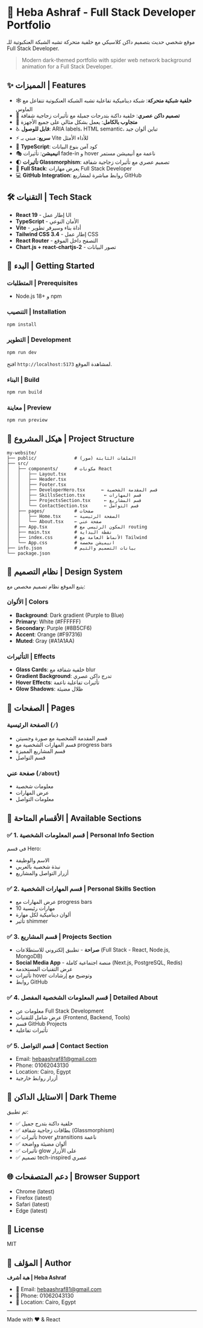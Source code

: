 # 🌙 Heba Ashraf - Full Stack Developer Portfolio

موقع شخصي حديث بتصميم داكن كلاسيكي مع خلفية متحركة تشبه الشبكة العنكبوتية للـ Full Stack Developer.

> Modern dark-themed portfolio with spider web network background animation for a Full Stack Developer.

## ✨ المميزات | Features

- 🕸️ **خلفية شبكية متحركة**: شبكة ديناميكية تفاعلية تشبه الشبكة العنكبوتية تتفاعل مع الماوس
- 🎨 **تصميم داكن عصري**: خلفية داكنة بتدرجات جميلة مع تأثيرات زجاجية شفافة
- 📱 **متجاوب بالكامل**: يعمل بشكل مثالي على جميع الأجهزة
- ♿ **قابل للوصول**: ARIA labels، HTML semantic، تباين ألوان جيد
- ⚡ **سريع**: مبني بـ Vite للأداء الأمثل
- 🎯 **TypeScript**: كود آمن بنوع البيانات
- 🎭 **انيميشن**: تأثيرات fade-in و hover ناعمة مع أنيميشن مستمر
- 🌓 **تأثيرات Glassmorphism**: تصميم عصري مع تأثيرات زجاجية شفافة
- 🚀 **Full Stack**: يعرض مهارات Full Stack Developer
- 💻 **GitHub Integration**: روابط مباشرة لمشاريع GitHub

## 🛠️ التقنيات | Tech Stack

- **React 19** - إطار عمل UI
- **TypeScript** - الأمان النوعي
- **Vite** - أداة بناء وسيرفر تطوير
- **Tailwind CSS 3.4** - إطار عمل CSS
- **React Router** - التصفح داخل الموقع
- **Chart.js + react-chartjs-2** - تصور البيانات

## 🚀 البدء | Getting Started

### المتطلبات | Prerequisites

- Node.js 18+ و npm

### التنصيب | Installation

```bash
npm install
```

### التطوير | Development

```bash
npm run dev
```

افتح `http://localhost:5173` لمشاهدة الموقع.

### البناء | Build

```bash
npm run build
```

### معاينة | Preview

```bash
npm run preview
```

## 📁 هيكل المشروع | Project Structure

```
my-website/
├── public/              # الملفات الثابتة (صور)
├── src/
│   ├── components/      # مكونات React
│   │   ├── Layout.tsx
│   │   ├── Header.tsx
│   │   ├── Footer.tsx
│   │   ├── DeveloperHero.tsx      ← قسم المقدمة الشخصية
│   │   ├── SkillsSection.tsx       ← قسم المهارات
│   │   ├── ProjectsSection.tsx     ← قسم المشاريع
│   │   └── ContactSection.tsx      ← قسم التواصل
│   ├── pages/           # صفحات
│   │   ├── Home.tsx     ← الصفحة الرئيسية
│   │   └── About.tsx    ← صفحة عني
│   ├── App.tsx          # المكون الرئيسي مع routing
│   ├── main.tsx         # نقطة البداية
│   ├── index.css        # الأنماط العامة مع Tailwind
│   └── App.css          # انيميشن مخصصة
├── info.json            # بيانات التصميم والثيم
└── package.json
```

## 🎨 نظام التصميم | Design System

يتبع الموقع نظام تصميم مخصص مع:

### الألوان | Colors
- **Background**: Dark gradient (Purple to Blue)
- **Primary**: White (#FFFFFF)
- **Secondary**: Purple (#8B5CF6)
- **Accent**: Orange (#F97316)
- **Muted**: Gray (#A1A1AA)

### التأثيرات | Effects
- **Glass Cards**: خلفية شفافة مع blur
- **Gradient Background**: تدرج داكن عصري
- **Hover Effects**: تأثيرات تفاعلية ناعمة
- **Glow Shadows**: ظلال مضيئة

## 📄 الصفحات | Pages

### الصفحة الرئيسية (`/`)
- قسم المقدمة الشخصية مع صورة وجسيتن
- قسم المهارات الشخصية مع progress bars
- قسم المشاريع المميزة
- قسم التواصل

### صفحة عني (`/about`)
- معلومات شخصية
- عرض المهارات
- معلومات التواصل

## 🎯 الأقسام المتاحة | Available Sections

### ✅ 1. قسم المعلومات الشخصية | Personal Info Section
في قسم Hero:
- الاسم والوظيفة
- نبذة شخصية بالعربي
- أزرار التواصل والمشاريع

### ✅ 2. قسم المهارات الشخصية | Personal Skills Section
- عرض المهارات مع progress bars
- 10 مهارات رئيسية
- ألوان ديناميكية لكل مهارة
- تأثير shimmer

### ✅ 3. قسم المشاريع | Projects Section
- **صراحة** - تطبيق إلكتروني للاستطلاعات (Full Stack - React, Node.js, MongoDB)
- **Social Media App** - منصة اجتماعية كاملة (Next.js, PostgreSQL, Redis)
- عرض التقنيات المستخدمة
- تأثيرات hover وتوضيح مع إرشادات
- روابط GitHub

### ✅ 4. قسم المعلومات الشخصية المفصل | Detailed About
- معلومات عن Full Stack Development
- عرض شامل للتقنيات (Frontend, Backend, Tools)
- قسم GitHub Projects
- تأثيرات تفاعلية

### ✅ 5. قسم التواصل | Contact Section
- Email: hebaashraf81@gmail.com
- Phone: 01062043130
- Location: Cairo, Egypt
- أزرار روابط خارجية

## 🎨 الاستايل الداكن | Dark Theme

تم تطبيق:
- ✅ خلفية داكنة بتدرج جميل
- ✅ بطاقات زجاجية شفافة (Glassmorphism)
- ✅ تأثيرات hover وtransitions ناعمة
- ✅ ألوان مضيئة وواضحة
- ✅ تأثيرات glow على الأزرار
- ✅ تصميم tech-inspired عصري

## 🌐 دعم المتصفحات | Browser Support

- Chrome (latest)
- Firefox (latest)
- Safari (latest)
- Edge (latest)

## 📝 License

MIT

## 👤 المؤلف | Author

**هبة أشرف | Heba Ashraf**
- 📧 Email: hebaashraf81@gmail.com
- 📱 Phone: 01062043130
- 📍 Location: Cairo, Egypt

---

Made with ❤️ & React
